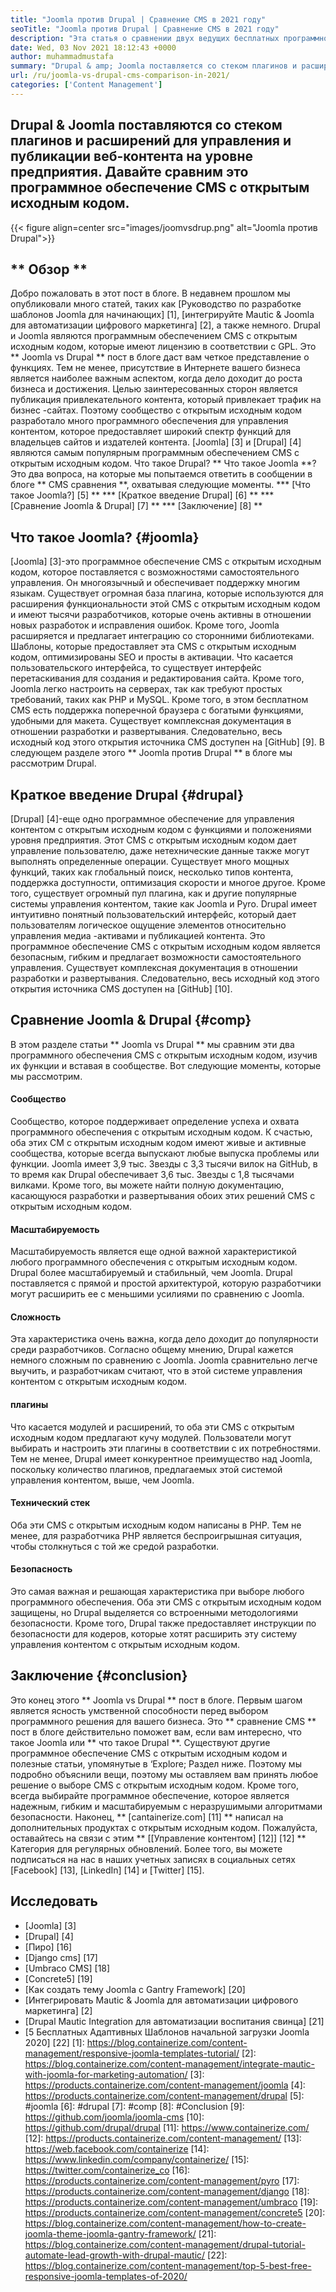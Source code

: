 ```yaml
---
title: "Joomla против Drupal | Сравнение CMS в 2021 году" 
seoTitle: "Joomla против Drupal | Сравнение CMS в 2021 году" 
description: "Эта статья о сравнении двух ведущих бесплатных программного обеспечения CMS Joomla с Drupal. Оба программного обеспечения самостоятельно и поставляются с широким спектром плагинов." 
date: Wed, 03 Nov 2021 18:12:43 +0000
author: muhammadmustafa
summary: "Drupal & amp; Joomla поставляется со стеком плагинов и расширений для управления и публикации веб-контента на уровне предприятия. Давайте сравним это программное обеспечение CMS с открытым исходным кодом." 
url: /ru/joomla-vs-drupal-cms-comparison-in-2021/
categories: ['Content Management']
---
```


## Drupal & Joomla поставляются со стеком плагинов и расширений для управления и публикации веб-контента на уровне предприятия. Давайте сравним это программное обеспечение CMS с открытым исходным кодом.

{{< figure align=center src="images/joomvsdrup.png" alt="Joomla против Drupal">}}


## ** Обзор **
Добро пожаловать в этот пост в блоге. В недавнем прошлом мы опубликовали много статей, таких как [Руководство по разработке шаблонов Joomla для начинающих] [1], [интегрируйте Mautic & Joomla для автоматизации цифрового маркетинга] [2], а также немного. Drupal и Joomla являются программным обеспечением CMS с открытым исходным кодом, которые имеют лицензию в соответствии с GPL. Это ** Joomla vs Drupal ** пост в блоге даст вам четкое представление о функциях. Тем не менее, присутствие в Интернете вашего бизнеса является наиболее важным аспектом, когда дело доходит до роста бизнеса и достижения. Целью заинтересованных сторон является публикация привлекательного контента, который привлекает трафик на бизнес -сайтах.
Поэтому сообщество с открытым исходным кодом разработало много программного обеспечения для управления контентом, которое предоставляет широкий спектр функций для владельцев сайтов и издателей контента. [Joomla] [3] и [Drupal] [4] являются самым популярным программным обеспечением CMS с открытым исходным кодом. Что такое Drupal? ** Что такое Joomla **? Это два вопроса, на которые мы попытаемся ответить в сообщении в блоге ** CMS сравнения **, охватывая следующие моменты.
  *** [Что такое Joomla?] [5] **
  *** [Краткое введение Drupal] [6] **
  *** [Сравнение Joomla & Drupal] [7] **
  *** [Заключение] [8] **

## Что такое Joomla? {#joomla}
[Joomla] [3]-это программное обеспечение CMS с открытым исходным кодом, которое поставляется с возможностями самостоятельного управления. Он многоязычный и обеспечивает поддержку многим языкам. Существует огромная база плагина, которые используются для расширения функциональности этой CMS с открытым исходным кодом и имеют тысячи разработчиков, которые очень активны в отношении новых разработок и исправления ошибок. Кроме того, Joomla расширяется и предлагает интеграцию со сторонними библиотеками. Шаблоны, которые предоставляет эта CMS с открытым исходным кодом, оптимизированы SEO и просты в активации. Что касается пользовательского интерфейса, то существует интерфейс перетаскивания для создания и редактирования сайта.
Кроме того, Joomla легко настроить на серверах, так как требуют простых требований, таких как PHP и MySQL. Кроме того, в этом бесплатном CMS есть поддержка поперечной браузера с богатыми функциями, удобными для макета. Существует комплексная документация в отношении разработки и развертывания. Следовательно, весь исходный код этого открытия источника CMS доступен на [GitHub] [9]. В следующем разделе этого ** Joomla против Drupal ** в блоге мы рассмотрим Drupal.

## Краткое введение Drupal {#drupal}
[Drupal] [4]-еще одно программное обеспечение для управления контентом с открытым исходным кодом с функциями и положениями уровня предприятия. Этот CMS с открытым исходным кодом дает управление пользователю, даже нетехнические данные также могут выполнять определенные операции. Существует много мощных функций, таких как глобальный поиск, несколько типов контента, поддержка доступности, оптимизация скорости и многое другое. Кроме того, существует огромный пул плагина, как и другие популярные системы управления контентом, такие как Joomla и Pyro. Drupal имеет интуитивно понятный пользовательский интерфейс, который дает пользователям логическое ощущение элементов относительно управления медиа -активами и публикацией контента.
Это программное обеспечение CMS с открытым исходным кодом является безопасным, гибким и предлагает возможности самостоятельного управления. Существует комплексная документация в отношении разработки и развертывания. Следовательно, весь исходный код этого открытия источника CMS доступен на [GitHub] [10].

## Сравнение Joomla & Drupal {#comp}
В этом разделе статьи ** Joomla vs Drupal ** мы сравним эти два программного обеспечения CMS с открытым исходным кодом, изучив их функции и вставая в сообществе. Вот следующие моменты, которые мы рассмотрим.

#### Сообщество
Сообщество, которое поддерживает определение успеха и охвата программного обеспечения с открытым исходным кодом. К счастью, оба этих CM с открытым исходным кодом имеют живые и активные сообщества, которые всегда выпускают любые выпуска проблемы или функции. Joomla имеет 3,9 тыс. Звезды с 3,3 тысячи вилок на GitHub, в то время как Drupal обеспечивает 3,6 тыс. Звезды с 1,8 тысячами вилками. Кроме того, вы можете найти полную документацию, касающуюся разработки и развертывания обоих этих решений CMS с открытым исходным кодом.

#### Масштабируемость
Масштабируемость является еще одной важной характеристикой любого программного обеспечения с открытым исходным кодом. Drupal более масштабируемый и стабильный, чем Joomla. Drupal поставляется с прямой и простой архитектурой, которую разработчики могут расширить ее с меньшими усилиями по сравнению с Joomla.

#### Сложность
Эта характеристика очень важна, когда дело доходит до популярности среди разработчиков. Согласно общему мнению, Drupal кажется немного сложным по сравнению с Joomla. Joomla сравнительно легче выучить, и разработчикам считают, что в этой системе управления контентом с открытым исходным кодом.

#### плагины
Что касается модулей и расширений, то оба эти CMS с открытым исходным кодом предлагают кучу модулей. Пользователи могут выбирать и настроить эти плагины в соответствии с их потребностями. Тем не менее, Drupal имеет конкурентное преимущество над Joomla, поскольку количество плагинов, предлагаемых этой системой управления контентом, выше, чем Joomla.

#### Технический стек
Оба эти CMS с открытым исходным кодом написаны в PHP. Тем не менее, для разработчика PHP является беспроигрышная ситуация, чтобы столкнуться с той же средой разработки.

#### Безопасность
Это самая важная и решающая характеристика при выборе любого программного обеспечения. Оба эти CMS с открытым исходным кодом защищены, но Drupal выделяется со встроенными методологиями безопасности. Кроме того, Drupal также предоставляет инструкции по безопасности для кодеров, которые хотят расширить эту систему управления контентом с открытым исходным кодом.

## Заключение {#conclusion}
Это конец этого ** Joomla vs Drupal ** пост в блоге. Первым шагом является ясность умственной способности перед выбором программного решения для вашего бизнеса. Это ** сравнение CMS ** пост в блоге действительно поможет вам, если вам интересно, что такое Joomla или ** что такое Drupal **. Существуют другие программное обеспечение CMS с открытым исходным кодом и полезные статьи, упомянутые в ‘Explore; Раздел ниже. Поэтому мы подробно объяснили вещи, поэтому мы оставляем вам принять любое решение о выборе CMS с открытым исходным кодом. Кроме того, всегда выбирайте программное обеспечение, которое является надежным, гибким и масштабируемым с неразрушимыми алгоритмами безопасности.
Наконец, ** [cantainerize.com] [11] ** написал на дополнительных продуктах с открытым исходным кодом. Пожалуйста, оставайтесь на связи с этим ** [[Управление контентом] [12]] [12] ** Категория для регулярных обновлений. Более того, вы можете подписаться на нас в наших учетных записях в социальных сетях [Facebook] [13], [LinkedIn] [14] и [Twitter] [15].

## Исследовать
  * [Joomla] [3]
  * [Drupal] [4]
  * [Пиро] [16]
  * [Django cms] [17]
  * [Umbraco CMS] [18]
  * [Concrete5] [19]
  * [Как создать тему Joomla с Gantry Framework] [20]
  * [Интегрировать Mautic & Joomla для автоматизации цифрового маркетинга] [2]
  * [Drupal Mautic Integration для автоматизации воспитания свинца] [21]
  * [5 Бесплатных Адаптивных Шаблонов начальной загрузки Joomla 2020] [22]
[1]: https://blog.containerize.com/content-management/responsive-joomla-templates-tutorial/
[2]: https://blog.containerize.com/content-management/integrate-mautic-with-joomla-for-marketing-automation/
[3]: https://products.containerize.com/content-management/joomla
[4]: https://products.containerize.com/content-management/drupal
[5]: #joomla
[6]: #drupal
[7]: #comp
[8]: #Conclusion
[9]: https://github.com/joomla/joomla-cms
[10]: https://github.com/drupal/drupal
[11]: https://www.containerize.com/
[12]: https://products.containerize.com/content-management/
[13]: https://web.facebook.com/containerize
[14]: https://www.linkedin.com/company/containerize/
[15]: https://twitter.com/containerize_co
[16]: https://products.containerize.com/content-management/pyro
[17]: https://products.containerize.com/content-management/django
[18]: https://products.containerize.com/content-management/umbraco
[19]: https://products.containerize.com/content-management/concrete5
[20]: https://blog.containerize.com/content-management/how-to-create-joomla-theme-joomla-gantry-framework/
[21]: https://blog.containerize.com/content-management/drupal-tutorial-automate-lead-growth-with-drupal-mautic/
[22]: https://blog.containerize.com/content-management/top-5-best-free-responsive-joomla-templates-of-2020/

